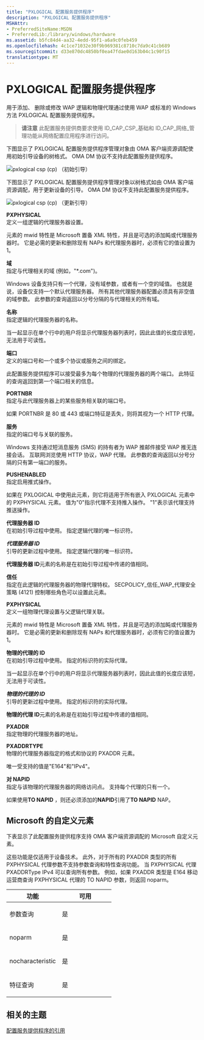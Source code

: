 ```yaml
---
title: "PXLOGICAL 配置服务提供程序"
description: "PXLOGICAL 配置服务提供程序"
MSHAttr:
- PreferredSiteName:MSDN
- PreferredLib:/library/windows/hardware
ms.assetid: b5fc84d4-aa32-4edd-95f1-a6a9c0feb459
ms.openlocfilehash: 4c1ce71032e30f9b969381c8710c7da9c41cb689
ms.sourcegitcommit: d33e870dc4850bf0ea47fdae0d163b04c1c90f15
translationtype: MT
---
```

# <a name="pxlogical-configuration-service-provider"></a>PXLOGICAL 配置服务提供程序


用于添加、 删除或修改 WAP 逻辑和物理代理通过使用 WAP 或标准的 Windows 方法 PXLOGICAL 配置服务提供程序。

> **请注意**  此配置服务提供商要求使用 ID\_CAP\_CSP\_基础和 ID\_CAP\_网络\_管理功能从网络配置应用程序进行访问。

 

下图显示了 PXLOGICAL 配置服务提供程序管理对象由 OMA 客户端资源调配使用初始引导设备的树格式。 OMA DM 协议不支持此配置服务提供程序。

![pxlogical csp (cp) （初始引导）](images/provisioning-csp-pxlogical-cp.png)

下图显示了 PXLOGICAL 配置服务提供程序管理对象以树格式如由 OMA 客户端资源调配，用于更新设备的引导。 OMA DM 协议不支持此配置服务提供程序。

![pxlogical csp (cp) （更新引导）](images/provisioning-csp-pxlogical-cp-2.png)

<a href="" id="pxphysical"></a>**PXPHYSICAL**  
定义一组逻辑的代理服务器设置。

元素的 mwid 特性是 Microsoft 置备 XML 特性，并且是可选的添加盹或代理服务器时。 它是必需的更新和删除现有 NAPs 和代理服务器时，必须有它的值设置为 1。

<a href="" id="domain"></a>**域**  
指定与代理相关的域 (例如，"\*.com")。

Windows 设备支持只有一个代理，没有域参数，或者有一个空的域值。 也就是说，设备仅支持一个默认代理服务器。 所有其他代理服务器配置必须具有非空值的域参数。 此参数的查询返回以分号分隔的与代理相关的所有域。

<a href="" id="name"></a>**名称**  
指定逻辑的代理服务器的名称。

当一起显示在单个行中的用户将显示代理服务器列表时，因此此值的长度应该短，无法用于可读性。

<a href="" id="port"></a>**端口**  
定义的端口号和一个或多个协议或服务之间的绑定。

此配置服务提供程序可以接受最多为每个物理的代理服务器的两个端口。 此特征的查询返回到第一个端口相关的信息。

<a href="" id="portnbr"></a>**PORTNBR**  
指定与此代理服务器上的某些服务相关联的端口号。

如果 PORTNBR 是 80 或 443 或端口特征是丢失，则将其视为一个 HTTP 代理。

<a href="" id="service"></a>**服务**  
指定的端口号与关联的服务。

Windows 支持通过短消息服务 (SMS) 的持有者为 WAP 推邮件接受 WAP 推无连接会话。 互联网浏览使用 HTTP 协议，WAP 代理。 此参数的查询返回以分号分隔的只有第一端口的服务。

<a href="" id="pushenabled"></a>**PUSHENABLED**  
指定启用推式操作。

如果在 PXLOGICAL 中使用此元素，则它将适用于所有嵌入 PXLOGICAL 元素中的 PXPHYSICAL 元素。 值为"0"指示代理不支持推入操作。 "1"表示该代理支持推送操作。

<a href="" id="proxy-id"></a>**代理服务器 ID**  
在初始引导过程中使用。 指定逻辑代理的唯一标识符。

<a href="" id="proxy-id"></a>***代理服务器 ID***  
引导的更新过程中使用。 指定逻辑代理的唯一标识符。

**代理服务器 ID**元素的名称是在初始引导过程中传递的值相同。

<a href="" id="trust"></a>**信任**  
指定在此逻辑的代理服务器的物理代理特权。 SECPOLICY\_信任\_WAP\_代理安全策略 (4121) 控制哪些角色可以设置此元素。

<a href="" id="pxphysical"></a>**PXPHYSICAL**  
定义一组物理代理设置与父逻辑代理关联。

元素的 mwid 特性是 Microsoft 置备 XML 特性，并且是可选的添加盹或代理服务器时。 它是必需的更新和删除现有 NAPs 和代理服务器时，必须有它的值设置为 1。

<a href="" id="physical-proxy-id"></a>**物理的代理的 ID**  
在初始引导过程中使用。 指定的标识符的实际代理。

当一起显示在单个行中的用户将显示代理服务器列表时，因此此值的长度应该短，无法用于可读性。

<a href="" id="physical-proxy-id"></a>***物理的代理的 ID***  
引导的更新过程中使用。 指定的标识符的实际代理。

**物理的代理 ID**元素的名称是在初始引导过程中传递的值相同。

<a href="" id="pxaddr"></a>**PXADDR**  
指定物理的代理服务器的地址。

<a href="" id="pxaddrtype"></a>**PXADDRTYPE**  
物理的代理服务器指定的格式和协议的 PXADDR 元素。

唯一受支持的值是"E164"和"IPv4"。

<a href="" id="to-napid"></a>**对 NAPID**  
指定与该物理的代理服务器的网络访问点。 支持每个代理的只有一个。

如果使用**TO NAPID** ，则还必须添加的**NAPID**引用了**TO NAPID** NAP。

## <a name="microsoft-custom-elements"></a>Microsoft 的自定义元素


下表显示了此配置服务提供程序支持 OMA 客户端资源调配的 Microsoft 自定义元素。

这些功能是仅适用于设备技术。 此外，对于所有的 PXADDR 类型的所有 PXPHYSICAL 代理参数不支持参数查询和特性查询功能。 当 PXPHYSICAL 代理 PXADDRType IPv4 可以查询所有参数。 例如，如果 PXADDR 类型是 E164 移动运营商查询 PXPHYSICAL 代理的 TO NAPID 参数，则返回 noparm。

<table>
<colgroup>
<col width="50%" />
<col width="50%" />
</colgroup>
<thead>
<tr class="header">
<th>功能</th>
<th>可用</th>
</tr>
</thead>
<tbody>
<tr class="odd">
<td><p>参数查询</p></td>
<td><p>是</p></td>
</tr>
<tr class="even">
<td><p>noparm</p></td>
<td><p>是</p></td>
</tr>
<tr class="odd">
<td><p>nocharacteristic</p></td>
<td><p>是</p></td>
</tr>
<tr class="even">
<td><p>特征查询</p></td>
<td><p>是</p></td>
</tr>
</tbody>
</table>

 

## <a name="related-topics"></a>相关的主题


[配置服务提供程序的引用](configuration-service-provider-reference.md)

 

 






